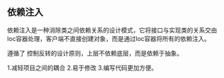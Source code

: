 ## 依赖注入

依赖注入是一种消除类之间依赖关系的设计模式，它将接口与实现类的关系交由Ioc容器处理，客户端不直接创建对象，而是通过Ioc容器将所有的依赖注入。

遵循了 控制反转的设计原则，上层不依赖底层，而是依赖于抽象。

1.减轻项目之间的耦合
2.易于修改
3.编写代码更加方便。
